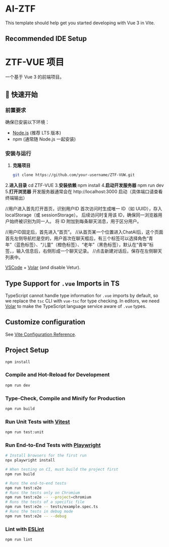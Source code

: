 # AI-ZTF

This template should help get you started developing with Vue 3 in Vite.

## Recommended IDE Setup
# ZTF-VUE 项目

一个基于 Vue 3 的前端项目。

## 🚀 快速开始

### 前置要求
确保已安装以下环境：
- [Node.js](https://nodejs.org/) (推荐 LTS 版本)
- npm (通常随 Node.js 一起安装)

### 安装与运行
1. ​**克隆项目**​
   ```bash
   git clone https://github.com/your-username/ZTF-VUW.git
2.**进入目录**
cd ZTF-VUE
3.**安装依赖**
npm install
4.**启动开发服务器**
npm run dev
5.**​打开浏览器​**
开发服务器通常会在 http://localhost:3000 启动（具体端口请查看终端输出）


//用户进入首先打开首页，识别用户ID
   ​首次访问时生成唯一 ID​（如 UUID），存入 localStorage（或 sessionStorage）。
   ​后续访问时复用该 ID，确保同一浏览器用户始终被识别为同一人。
   ​将 ID 附加到每条聊天消息，用于区分用户。

//用户ID固定后，首先进入“首页”。
//从首页某一个位置进入ChatAI后，这个页面首先左侧导航栏是空的，用户首次在聊天框后，有三个标签可以选择角色“青年”（蓝色标签）、“儿童”（橙色标签）、“老年”（黑色标签），默认在“青年”标签，，输入信息后，右侧形成一个聊天记录。
//点击新建对话后，保存在左侧聊天列表中。


[VSCode](https://code.visualstudio.com/) + [Volar](https://marketplace.visualstudio.com/items?itemName=Vue.volar) (and disable Vetur).

## Type Support for `.vue` Imports in TS

TypeScript cannot handle type information for `.vue` imports by default, so we replace the `tsc` CLI with `vue-tsc` for type checking. In editors, we need [Volar](https://marketplace.visualstudio.com/items?itemName=Vue.volar) to make the TypeScript language service aware of `.vue` types.

## Customize configuration

See [Vite Configuration Reference](https://vite.dev/config/).

## Project Setup

```sh
npm install
```

### Compile and Hot-Reload for Development

```sh
npm run dev
```

### Type-Check, Compile and Minify for Production

```sh
npm run build
```

### Run Unit Tests with [Vitest](https://vitest.dev/)

```sh
npm run test:unit
```

### Run End-to-End Tests with [Playwright](https://playwright.dev)

```sh
# Install browsers for the first run
npx playwright install

# When testing on CI, must build the project first
npm run build

# Runs the end-to-end tests
npm run test:e2e
# Runs the tests only on Chromium
npm run test:e2e -- --project=chromium
# Runs the tests of a specific file
npm run test:e2e -- tests/example.spec.ts
# Runs the tests in debug mode
npm run test:e2e -- --debug
```

### Lint with [ESLint](https://eslint.org/)

```sh
npm run lint
```
